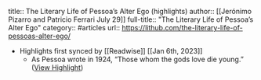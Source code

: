 title:: The Literary Life of Pessoa’s Alter Ego (highlights)
author:: [[Jerónimo Pizarro and Patricio Ferrari   July 29]]
full-title:: "The Literary Life of Pessoa’s Alter Ego"
category:: #articles
url:: https://lithub.com/the-literary-life-of-pessoas-alter-ego/

- Highlights first synced by [[Readwise]] [[Jan 6th, 2023]]
	- As Pessoa wrote in 1924, “Those whom the gods love die young.” ([View Highlight](https://read.readwise.io/read/01gp27nrp6x02c6mppqvpbrz4z))